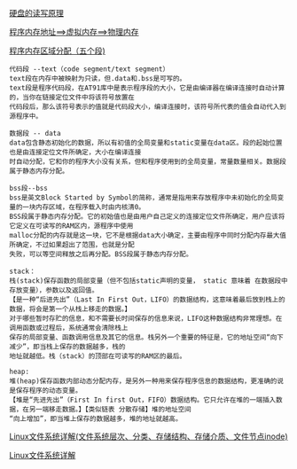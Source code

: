 [硬盘的读写原理](https://blog.csdn.net/hguisu/article/details/7408047)

[程序内存地址==>虚拟内存==>物理内存](https://github.com/Durant35/durant35.github.io/issues/24)

[程序内存区域分配（五个段)](https://blog.csdn.net/love_gaohz/article/details/41310597)

```
代码段 --text（code segment/text segment）
text段在内存中被映射为只读，但.data和.bss是可写的。
text段是程序代码段，在AT91库中是表示程序段的大小，它是由编译器在编译连接时自动计算的，当你在链接定位文件中将该符号放置在
代码段后，那么该符号表示的值就是代码段大小，编译连接时，该符号所代表的值会自动代入到源程序中。

数据段 -- data
data包含静态初始化的数据，所以有初值的全局变量和static变量在data区。段的起始位置也是由连接定位文件所确定，大小在编译连接
时自动分配，它和你的程序大小没有关系，但和程序使用到的全局变量，常量数量相关。数据段属于静态内存分配。 

bss段--bss
bss是英文Block Started by Symbol的简称，通常是指用来存放程序中未初始化的全局变量的一块内存区域，在程序载入时由内核清0。
BSS段属于静态内存分配。它的初始值也是由用户自己定义的连接定位文件所确定，用户应该将它定义在可读写的RAM区内，源程序中使用
malloc分配的内存就是这一块，它不是根据data大小确定，主要由程序中同时分配内存最大值所确定，不过如果超出了范围，也就是分配
失败，可以等空间释放之后再分配。BSS段属于静态内存分配。

stack：
栈(stack)保存函数的局部变量（但不包括static声明的变量， static 意味着 在数据段中 存放变量），参数以及返回值。
【是一种“后进先出”（Last In First Out，LIFO）的数据结构，这意味着最后放到栈上的数据，将会是第一个从栈上移走的数据。】
对于哪些暂时存贮的信息，和不需要长时间保存的信息来说，LIFO这种数据结构非常理想。在调用函数或过程后，系统通常会清除栈上
保存的局部变量、函数调用信息及其它的信息。栈另外一个重要的特征是，它的地址空间“向下减少”，即当栈上保存的数据越多，栈的
地址就越低。栈（stack）的顶部在可读写的RAM区的最后。

heap:
堆(heap)保存函数内部动态分配内存，是另外一种用来保存程序信息的数据结构，更准确的说是保存程序的动态变量。
【堆是“先进先出”（First In first Out，FIFO）数据结构。它只允许在堆的一端插入数据，在另一端移走数据。】【类似链表 分散存储】堆的地址空间
“向上增加”，即当堆上保存的数据越多，堆的地址就越高。
```
[Linux文件系统详解(文件系统层次、分类、存储结构、存储介质、文件节点inode)](https://blog.csdn.net/yuexiaxiaoxi27172319/article/details/45241923)

[Linux文件系统详解](https://juejin.im/post/5b8ba9e26fb9a019c372e100#heading-23)

